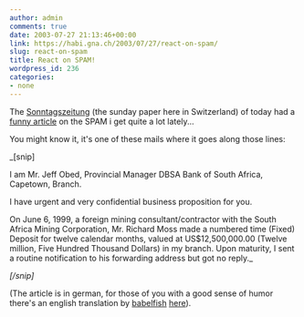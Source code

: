 ```yaml
---
author: admin
comments: true
date: 2003-07-27 21:13:46+00:00
link: https://habi.gna.ch/2003/07/27/react-on-spam/
slug: react-on-spam
title: React on SPAM!
wordpress_id: 236
categories:
- none
---
```


The [Sonntagszeitung](http://www.sonntagszeitung.ch/) (the sunday paper here in Switzerland) of today had a [funny article](http://www.sonntagszeitung.ch/dyn/news/multimedia/295019.html) on the SPAM i get quite a lot lately... 
  

You might know it, it's one of these mails where it goes along those lines:  




_[snip]  

I am Mr. Jeff Obed, Provincial Manager  DBSA Bank of South Africa, 
Capetown, Branch.  

I have urgent and very confidential business proposition for 
you.  

On June 6, 1999, a foreign mining consultant/contractor with the South 
Africa Mining Corporation, Mr. Richard Moss made a numbered time (Fixed) 
Deposit for twelve calendar months, valued at US$12,500,000.00 (Twelve million, 
Five Hundred Thousand Dollars) in my branch.  Upon maturity, I sent a 
routine notification to his forwarding address but got no reply._




_[/snip]_



(The article is in german, for those of you with a good sense of humor there's an english translation by [babelfish](http://babelfish.altavista.com) [here](http://babelfish.altavista.com/babelfish/urltrurl?tt=url&url=http%3A%2F%2Fwww.sonntagszeitung.ch%2Fdyn%2Fnews%2Fmultimedia%2F295019.html&lp=de_en)).
